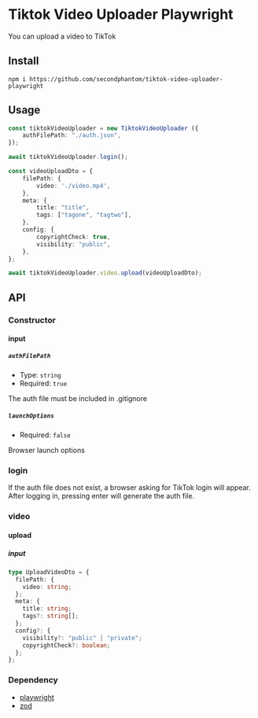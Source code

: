 # Tiktok Video Uploader Playwright
You can upload a video to TikTok

## Install
```
npm i https://github.com/secondphantom/tiktok-video-uploader-playwright
```

## Usage

```ts
const tiktokVideoUploader = new TiktokVideoUploader ({
	authFilePath: "./auth.json",
});

await tiktokVideoUploader.login();

const videoUploadDto = {
	filePath: {
		video: './video.mp4',
	},
	meta: {
		title: "title",
		tags: ["tagone", "tagtwo"],
	},
	config: {
		copyrightCheck: true,
		visibility: "public",
	},
};

await tiktokVideoUploader.video.upload(videoUploadDto);
```

## API
### Constructor
#### input
##### `authFilePath`
- Type: `string`
- Required: `true`

The auth file must be included in .gitignore
##### `launchOptions`
- Required: `false`

Browser launch options
### login
If the auth file does not exist, a browser asking for TikTok login will appear. After logging in, pressing enter will generate the auth file.
### video
#### upload
##### input
```ts
type UploadVideoDto = {
  filePath: {
    video: string;
  };
  meta: {
    title: string;
    tags?: string[];
  };
  config?: {
    visibility?: "public" | "private";
    copyrightCheck?: boolean;
  };
};
```
### Dependency
- [playwright](https://playwright.dev/)
- [zod](https://zod.dev/)

